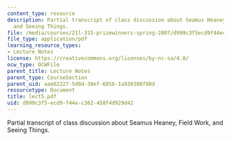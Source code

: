 ```yaml
---
content_type: resource
description: Partial transcript of class discussion about Seamus Heaney, Field Work,
  and Seeing Things.
file: /media/courses/21l-315-prizewinners-spring-2007/d999c3f5ecd9f44ec362458f4d929d42_lect5.pdf
file_type: application/pdf
learning_resource_types:
- Lecture Notes
license: https://creativecommons.org/licenses/by-nc-sa/4.0/
ocw_type: OCWFile
parent_title: Lecture Notes
parent_type: CourseSection
parent_uid: aae62227-5d8d-38ef-6856-1a930308f80d
resourcetype: Document
title: lect5.pdf
uid: d999c3f5-ecd9-f44e-c362-458f4d929d42
---
```

Partial transcript of class discussion about Seamus Heaney, Field Work, and Seeing Things.